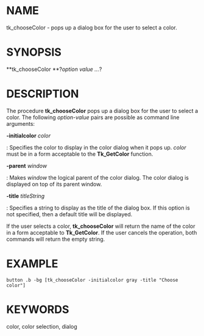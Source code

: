 # NAME

tk_chooseColor - pops up a dialog box for the user to select a color.

# SYNOPSIS

**tk_chooseColor **?*option value \...*?

# DESCRIPTION

The procedure **tk_chooseColor** pops up a dialog box for the user to
select a color. The following *option-value* pairs are possible as
command line arguments:

**-initialcolor** *color*

:   Specifies the color to display in the color dialog when it pops up.
    *color* must be in a form acceptable to the **Tk_GetColor**
    function.

**-parent** *window*

:   Makes *window* the logical parent of the color dialog. The color
    dialog is displayed on top of its parent window.

**-title** *titleString*

:   Specifies a string to display as the title of the dialog box. If
    this option is not specified, then a default title will be
    displayed.

If the user selects a color, **tk_chooseColor** will return the name of
the color in a form acceptable to **Tk_GetColor**. If the user cancels
the operation, both commands will return the empty string.

# EXAMPLE

    button .b -bg [tk_chooseColor -initialcolor gray -title "Choose color"]

# KEYWORDS

color, color selection, dialog
